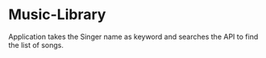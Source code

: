 # Music-Library
Application takes the Singer name as keyword and searches the API to find the list of songs.
